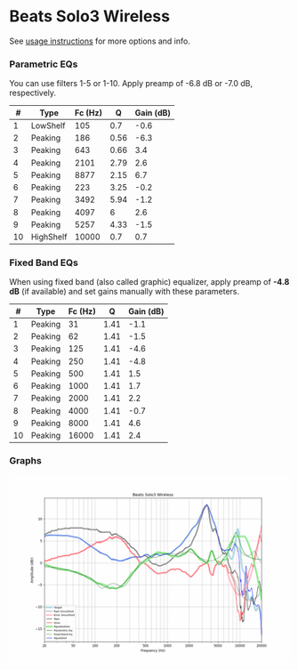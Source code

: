 # Beats Solo3 Wireless
See [usage instructions](https://github.com/jaakkopasanen/AutoEq#usage) for more options and info.

### Parametric EQs
You can use filters 1-5 or 1-10. Apply preamp of -6.8 dB or -7.0 dB, respectively.

|   # | Type      |   Fc (Hz) |    Q |   Gain (dB) |
|-----|-----------|-----------|------|-------------|
|   1 | LowShelf  |       105 | 0.7  |        -0.6 |
|   2 | Peaking   |       186 | 0.56 |        -6.3 |
|   3 | Peaking   |       643 | 0.66 |         3.4 |
|   4 | Peaking   |      2101 | 2.79 |         2.6 |
|   5 | Peaking   |      8877 | 2.15 |         6.7 |
|   6 | Peaking   |       223 | 3.25 |        -0.2 |
|   7 | Peaking   |      3492 | 5.94 |        -1.2 |
|   8 | Peaking   |      4097 | 6    |         2.6 |
|   9 | Peaking   |      5257 | 4.33 |        -1.5 |
|  10 | HighShelf |     10000 | 0.7  |         0.7 |

### Fixed Band EQs
When using fixed band (also called graphic) equalizer, apply preamp of **-4.8 dB** (if available) and set gains manually with these parameters.

|   # | Type    |   Fc (Hz) |    Q |   Gain (dB) |
|-----|---------|-----------|------|-------------|
|   1 | Peaking |        31 | 1.41 |        -1.1 |
|   2 | Peaking |        62 | 1.41 |        -1.5 |
|   3 | Peaking |       125 | 1.41 |        -4.6 |
|   4 | Peaking |       250 | 1.41 |        -4.8 |
|   5 | Peaking |       500 | 1.41 |         1.5 |
|   6 | Peaking |      1000 | 1.41 |         1.7 |
|   7 | Peaking |      2000 | 1.41 |         2.2 |
|   8 | Peaking |      4000 | 1.41 |        -0.7 |
|   9 | Peaking |      8000 | 1.41 |         4.6 |
|  10 | Peaking |     16000 | 1.41 |         2.4 |

### Graphs
![](./Beats%20Solo3%20Wireless.png)
